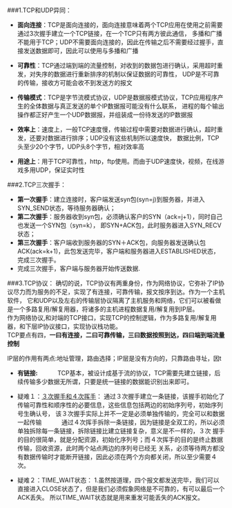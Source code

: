 ###1.TCP和UDP异同：
* __面向连接__：TCP是面向连接的，面向连接意味着两个TCP应用在使用之前需要通过3次握手建立一个TCP链接，在一个TCP只有两方彼此通信，
多播和广播不能用于TCP；UDP不需要面向连接的，因此在传输之后不需要经过握手，直接发送数据即可，因此可以使用与多播和广播

* __可靠性__：TCP通过端到端的流量控制，对收到的数据包进行确认，采用超时重发，对失序的数据进行重新排序的机制以保证数据的可靠性，
UDP是不可靠的传输，接收方可能会收不到发送方的报文

* __传输模式__：TCP是字节流模式协议，UDP是数据报模式协议，TCP应用程序产生的全体数据与真正发送的单个IP数据报可能没有什么联系，
进程的每个输出操作都正好产生一个UDP数据报，并组装成一份待发送的IP数据报

* __效率上__：速度上，一般TCP速度慢，传输过程中需要对数据进行确认，超时重发，还要对数据进行排序；UDP没有这些机制所以速度快，
数据比例，TCP头至少20个字节，UDP头8个字节，相对效率高

* __用途上__：用于TCP可靠性，http，ftp使用。而由于UDP速度快，视频，在线游戏多用UDP，保证实时性

###2.TCP三次握手：
* __第一次握手__：建立连接时，客户端发送syn包(syn=j)到服务器，并进入SYN_SEND状态，等待服务器确认； 
* __第二次握手__：服务器收到syn包，必须确认客户的SYN（ack=j+1），同时自己也发送一个SYN包（syn=k），
  即SYN+ACK包，此时服务器进入SYN_RECV状态；
* __第三次握手__：客户端收到服务器的SYN＋ACK包，向服务器发送确认包ACK(ack=k+1)，此包发送完毕，客户端和服务器进入ESTABLISHED状态，
  完成三次握手。 
* 完成三次握手，客户端与服务器开始传送数据.

###3.TCP协议：
确切的说，TCP协议有两重身份，作为网络协议，它弥补了IP协议尽力而为服务的不足，实现了有连接，可靠传输，报文按序到达。作为一个主机软件，
它和UDP以及左右的传输层协议隔离了主机服务和网络，它们可以被看做是一个多路复用/解复用器，将诸多的主机进程数据复用/解复用到IP层。   
作为网络协议,和对端的TCP接口，实现TCP的控制逻辑，作为多路复用/解复用器，和下层IP协议接口，实现协议栈功能。   
TCP要点有四，__一曰有连接，二曰可靠传输，三曰数据按照到达，四曰端到端流量控制__

IP层的作用有两点:地址管理，路由选择；IP层是没有方向的，只靠路由寻址，因t

* __有链接:__　　　
TCP基本，被设计成基于流的协议，TCP需要先建立链接，后续传输多少数据无所谓，只要是统一链接的数据能识别出来即可。

 * 疑难１：[３次握手和４次挥手](http://blog.csdn.net/whuslei/article/details/6667471/)：
  通过３次握手建立一条链接，该握手初始化了传输可靠性和顺序性的必要信息，这些信息包括两边的初始序列号，初始序列号生确认号，
  该３次握手实际上并不一定是必须单独传输的，完全可以和数据一起传输　　　
  通过４次挥手拆除一条链接，因为链接是全双工的，所以必须单独拆除每一条链接，拆除链接比建立链接复杂，意义是不一样的，３次
  握手的目的很简单，就是分配资源，初始化序列号；而４次挥手的目的是终止数据传输，回收资源，此时两个站点两边的序列号已经无
  关系，必须等待两方都没有数据传输时才能断开链接，因此必须在两个方向都关闭，所以至少需要４次。

 * 疑难２：TIME_WAIT状态：
  1.虽然按道理，四个报文都发送完毕，我们可以直接进入CLOSE状态了，但是我们必须假象网络是不可靠的，有可以最后一个ACK丢失。
  所以TIME_WAIT状态就是用来重发可能丢失的ACK报文。
